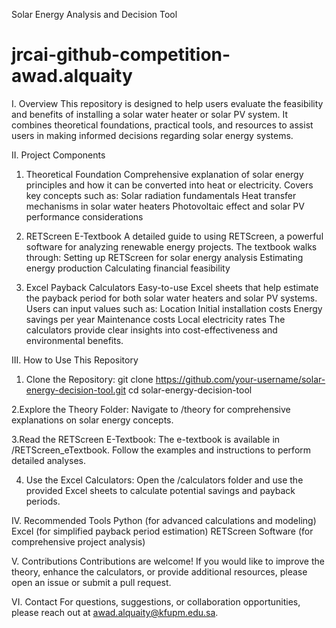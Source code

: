 Solar Energy Analysis and Decision Tool
# jrcai-github-competition-awad.alquaity

I. Overview
This repository is designed to help users evaluate the feasibility and benefits of installing a solar water heater or solar PV system. It combines theoretical foundations, practical tools, and resources to assist users in making informed decisions regarding solar energy systems.

II. Project Components

1. Theoretical Foundation
Comprehensive explanation of solar energy principles and how it can be converted into heat or electricity.
Covers key concepts such as:
Solar radiation fundamentals
Heat transfer mechanisms in solar water heaters
Photovoltaic effect and solar PV performance considerations

2. RETScreen E-Textbook
A detailed guide to using RETScreen, a powerful software for analyzing renewable energy projects.
The textbook walks through:
Setting up RETScreen for solar energy analysis
Estimating energy production
Calculating financial feasibility

3. Excel Payback Calculators
Easy-to-use Excel sheets that help estimate the payback period for both solar water heaters and solar PV systems.
Users can input values such as:
Location
Initial installation costs
Energy savings per year
Maintenance costs
Local electricity rates
The calculators provide clear insights into cost-effectiveness and environmental benefits.

III. How to Use This Repository
1. Clone the Repository:
git clone https://github.com/your-username/solar-energy-decision-tool.git
cd solar-energy-decision-tool

2.Explore the Theory Folder:
Navigate to /theory for comprehensive explanations on solar energy concepts.

3.Read the RETScreen E-Textbook:
The e-textbook is available in /RETScreen_eTextbook. Follow the examples and instructions to perform detailed analyses.

4. Use the Excel Calculators:
Open the /calculators folder and use the provided Excel sheets to calculate potential savings and payback periods.

IV. Recommended Tools
Python (for advanced calculations and modeling)
Excel (for simplified payback period estimation)
RETScreen Software (for comprehensive project analysis)

V. Contributions
Contributions are welcome! If you would like to improve the theory, enhance the calculators, or provide additional resources, please open an issue or submit a pull request.

VI. Contact
For questions, suggestions, or collaboration opportunities, please reach out at awad.alquaity@kfupm.edu.sa.

